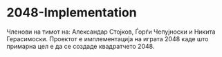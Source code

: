 # 2048-Implementation
Членови на тимот на: Александар Стојков, Ѓорѓи Чепујноски и Никита Герасимоски.
Проектот е имплементација на играта 2048 каде што примарна цел е да се создаде квадратчето 2048.
